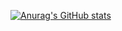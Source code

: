 [![Anurag's GitHub stats](https://github-readme-stats.vercel.app/api?username=soulfeelings)](https://github.com/anuraghazra/github-readme-stats)

<!--
**soulfeelings/soulfeelings** is a ✨ _special_ ✨ repository because its `README.md` (this file) appears on your GitHub profile.

Here are some ideas to get you started:

- 🔭 I’m currently working on ...
- 🌱 I’m currently learning ...
- 👯 I’m looking to collaborate on ...
- 🤔 I’m looking for help with ...
- 💬 Ask me about ...
- 📫 How to reach me: ...
- 😄 Pronouns: ...
- ⚡ Fun fact: ...
-->
